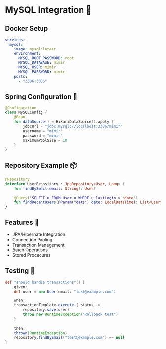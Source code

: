 # MySQL Integration 🐬

## Docker Setup
```yaml
services:
  mysql:
    image: mysql:latest
    environment:
      MYSQL_ROOT_PASSWORD: root
      MYSQL_DATABASE: mimir
      MYSQL_USER: mimir
      MYSQL_PASSWORD: mimir
    ports:
      - "3306:3306"
```

## Spring Configuration 🔧
```kotlin
@Configuration
class MySQLConfig {
    @Bean
    fun dataSource() = HikariDataSource().apply {
        jdbcUrl = "jdbc:mysql://localhost:3306/mimir"
        username = "mimir"
        password = "mimir"
        maximumPoolSize = 10
    }
}
```

## Repository Example 📦
```kotlin
@Repository
interface UserRepository : JpaRepository<User, Long> {
    fun findByEmail(email: String): User?
    
    @Query("SELECT u FROM User u WHERE u.lastLogin > :date")
    fun findRecentUsers(@Param("date") date: LocalDateTime): List<User>
}
```

## Features 🌟
- JPA/Hibernate Integration
- Connection Pooling
- Transaction Management
- Batch Operations
- Stored Procedures

## Testing 🧪
```groovy
def "should handle transactions"() {
    given:
    def user = new User(email: "test@example.com")
    
    when:
    transactionTemplate.execute { status ->
        repository.save(user)
        throw new RuntimeException("Rollback test")
    }
    
    then:
    thrown(RuntimeException)
    repository.findByEmail("test@example.com") == null
}
```